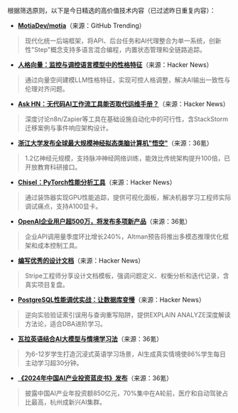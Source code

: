 根据筛选原则，以下是今日精选的高价值技术内容（已过滤昨日重复内容）：

- **[MotiaDev/motia](https://github.com/MotiaDev/motia)**（来源：GitHub Trending）  
> 现代化统一后端框架，将API、后台任务和AI代理整合为单一系统，创新性"Step"概念支持多语言混合编程，内置状态管理和全链路追踪。

- **[人格向量：监控与调控语言模型中的性格特征](https://news.ycombinator.com/item?id=44777760)**（来源：Hacker News）  
> 通过向量空间建模LLM性格特征，实现可控人格调整，解决AI输出一致性与伦理对齐问题。

- **[Ask HN：无代码AI工作流工具能否取代运维手册？](https://news.ycombinator.com/item?id=44780519)**（来源：Hacker News）  
> 深度讨论n8n/Zapier等工具在基础设施自动化中的可行性，含StackStorm迁移案例与事件响应架构设计。

- **[浙江大学发布全球最大规模神经拟态类脑计算机"悟空"](https://36kr.com/p/3407761551510919)**（来源：36氪）  
> 1.2亿神经元规模，支持脉冲神经网络训练，能效比传统架构提升100倍，已开放教育科研接口。

- **[Chisel：PyTorch性能分析工具](https://news.ycombinator.com/item?id=44779115)**（来源：Hacker News）  
> 通过装饰器实现GPU性能追踪，提供可视化面板，解决机器学习工程师实际调试痛点，支持A100显卡。

- **[OpenAI企业用户超500万，将发布多项新产品](https://36kr.com/p/3407761551510919)**（来源：36氪）  
> 企业API调用量季度环比增长240%，Altman预告将推出多模态推理优化框架和成本控制工具。

- **[编写优秀的设计文档](https://news.ycombinator.com/item?id=44779428)**（来源：Hacker News）  
> Stripe工程师分享设计文档模板，强调问题定义、权衡分析和迭代记录，含真实项目复盘。

- **[PostgreSQL性能调优实战：让数据库变慢](https://news.ycombinator.com/item?id=44704736)**（来源：Hacker News）  
> 逆向实验验证索引误用与查询重写陷阱，提供EXPLAIN ANALYZE深度解读方法论，适合DBA进阶学习。

- **[瓦拉英语结合AI大模型与情境学习法](https://36kr.com/p/3405695180230021)**（来源：36氪）  
> 为6-12岁学生打造沉浸式英语学习场景，AI生成真实情境使86%学生每日主动学习超30分钟。

- **[《2024年中国AI产业投资蓝皮书》发布](https://36kr.com/p/3404163365097089)**（来源：36氪）  
> 披露中国AI产业年投资额850亿元，70%集中在A轮前，医疗和自动驾驶占比最高，杭州成新兴AI集群。
